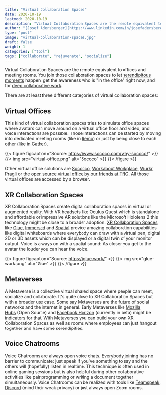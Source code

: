 ```yaml
---
title: "Virtual Collaboration Spaces"
date: 2020-10-19
lastmod: 2020-10-19
description: "Virtual Collaboration Spaces are the remote equivalent to offices and meeting rooms. You join those collaboration spaces to let serendipitous moments happen, get the awareness who is 'in office' right now, and for deep collaborative work"
author: "[Josef Adersberger](https://www.linkedin.com/in/josefadersberger)"
type: "post"
image: "virtual-collaboration-spaces.jpg"
draft: false
weight: 1
categories: ["tool"]
tags: ["collaborate", "rejuvenate", "socialize"]
---
```


Virtual Collaboration Spaces are the remote equivalent to offices and meeting rooms. You join those collaboration spaces to let [serendipitous moments](https://en.wikipedia.org/wiki/Serendipity) happen, get the awareness who is "in the office" right now, and for [deep collaborative work](https://www.researchgate.net/publication/29814600_Effective_collaboration_Deep_collaboration_as_an_essential_element_of_the_learning_process). 

<!--more-->

There are at least three different categories of virtual collaboration spaces:

## Virtual Offices

This kind of virtual collaboration spaces tries to simulate office spaces where avatars can move around on a virtual office floor and video, and voice interactions are possible. Those interactions can be started by moving into dedicated meeting rooms (like in [Remo](https://remo.co/virtual-office-space/)) or just by being close to each other (like in [Gather](https://gather.town)).

{{< figure figcaption="Source: https://www.sococo.com/why-sococo/" >}}
  {{< img src="virtual-office.png" alt="Sococo" >}}
{{< /figure >}}

Other virtual office solutions are [Sococco](https://www.sococo.com/), [Workabout Workplace](https://www.walkaboutco.com/), [Wurkr](https://wurkr.io/), [Pragli](https://pragli.com/) or the [open source virtual office by our friends at TNG](https://github.com/TNG/virtual-office). All those virtual offices are accessed by a browser.

## XR Collaboration Spaces

XR Collaboration Spaces create digital collaboration spaces in virtual or augmented reality. With VR headsets like Oculus Quest which is standalone and affordable or impressive AR solutions like the Microsoft Hololens 2 this technology might be close to a broader adoption. [XR Collaboration Spaces](https://www.roadtovr.com/vr-apps-work-from-home-remote-office-design-review-training-education-cad-telepresence-wfh) like [Glue](https://glue.work/), [Immersed](https://immersedvr.com/) and [Spatial](https://spatial.io/) provide amazing collaboration capabilities like digital whiteboards  where everybody can draw with a virtual pen, digital 2D or 3D assets which can be displayed or a digital twin of your monitor output. Voice is always on with a spatial sound: As closer you get to the avatar the louder you can hear the voice. 

{{< figure figcaption="Source: https://glue.work/" >}}
  {{< img src="glue-work.png" alt="Glue" >}}
{{< /figure >}}

## Metaverses

A Metaverse is a collective virtual shared space where people can meet, socialize and collaborate. It's quite close to XR Collaboration Spaces but with a broader use case. Some say Metaverses are the future of social networks and the internet in general. Early Metaverses like [Mozilla Hubs](https://hubs.mozilla.com/) (Open Source) and [Facebook Horizon](https://www.oculus.com/facebook-horizon/) (currently in beta) might be indicators for that. With Metaverses you can build your own XR Collaboration Spaces as well as rooms where employees can just hangout together and have some serendipities. 

## Voice Chatrooms

Voice Chatrooms are always open voice chats. Everybody joining has no barrier to communicate: just speak if you've something to say and the others will (hopefully) listen in realtime. This technique is often used in online gaming sessions but is also helpful during other collaborative activities like pair programming or writing a document together simultaneously.  Voice Chatrooms can be realized with tools like [Teamspeak](https://www.teamspeak.com/en/), [Discord](https://discord.com/) (mind their weak privacy) or just always open Zoom rooms.
